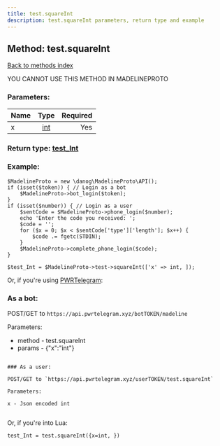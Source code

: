 ```yaml
---
title: test.squareInt
description: test.squareInt parameters, return type and example
---
```

## Method: test.squareInt  
[Back to methods index](index.md)


YOU CANNOT USE THIS METHOD IN MADELINEPROTO


### Parameters:

| Name     |    Type       | Required |
|----------|:-------------:|---------:|
|x|[int](../types/int.md) | Yes|


### Return type: [test\_Int](../types/test_Int.md)

### Example:


```
$MadelineProto = new \danog\MadelineProto\API();
if (isset($token)) { // Login as a bot
    $MadelineProto->bot_login($token);
}
if (isset($number)) { // Login as a user
    $sentCode = $MadelineProto->phone_login($number);
    echo 'Enter the code you received: ';
    $code = '';
    for ($x = 0; $x < $sentCode['type']['length']; $x++) {
        $code .= fgetc(STDIN);
    }
    $MadelineProto->complete_phone_login($code);
}

$test_Int = $MadelineProto->test->squareInt(['x' => int, ]);
```

Or, if you're using [PWRTelegram](https://pwrtelegram.xyz):

### As a bot:

POST/GET to `https://api.pwrtelegram.xyz/botTOKEN/madeline`

Parameters:

* method - test.squareInt
* params - {"x":"int"}

```

### As a user:

POST/GET to `https://api.pwrtelegram.xyz/userTOKEN/test.squareInt`

Parameters:

x - Json encoded int


```

Or, if you're into Lua:

```
test_Int = test.squareInt({x=int, })
```

